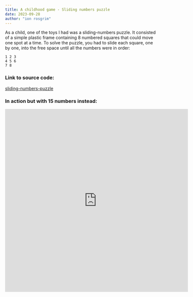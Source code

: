 ```yaml
---
title: A childhood game - Sliding numbers puzzle
date: 2023-09-28
author: "ion rosgrim"
---
```


As a child, one of the toys I had was a sliding-numbers puzzle. It consisted of a simple plastic frame containing 8 numbered squares that could move one spot at a time. To solve the puzzle, you had to slide each square, one by one, into the free space until all the numbers were in order:

```
1 2 3 
4 5 6 
7 8  
```

### Link to source code:

[sliding-numbers-puzzle](https://github.com/irosgrim/sliding-numbers-puzzle)

### In action but with 15 numbers instead:

<iframe src="https://irosgrim.github.io/sliding-numbers-puzzle/" frameborder="0" width="600" height="600" loading="lazy"></iframe>
